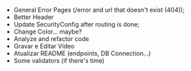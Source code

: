 - General Error Pages (/error and url that doesn't exist (404));
- Better Header
- Update SecurityConfig after routing is done;
- Change Color... maybe?
- Analyze and refactor code
- Gravar e Editar Vídeo
- Atualizar README (endpoints, DB Connection...)
- Some validators (if there's time)
